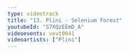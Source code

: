 ```yaml
---
type: videotrack
title: "13. Plini - Selenium Forest"
youtubeId: "S7XQzEEmD_A"
videoevents: vevt0041
videoartists: ["Plini"]
---
```

